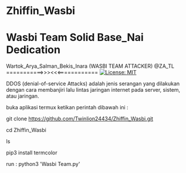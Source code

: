 # Zhiffin_Wasbi
# Wasbi Team Solid Base_Nai Dedication
Wartok_Arya_Salman_Bekis_Inara
(WASBI TEAM ATTACKER)
       @ZA_TL
===========>>><<<============
[![License: MIT](https://img.shields.io/badge/License-MIT-yellow.svg)](https://opensource.org/licenses/MIT)

DDOS (denial-of-service Attacks) adalah jenis serangan yang dilakukan dengan cara membanjiri lalu lintas jaringan internet pada server, sistem, atau jaringan.

buka aplikasi termux ketikan perintah dibawah ini :

git clone https://github.com/Twinlion24434/Zhiffin_Wasbi.git

cd Zhiffin_Wasbi

ls

pip3 install termcolor

run :
python3 'Wasbi Team.py'


